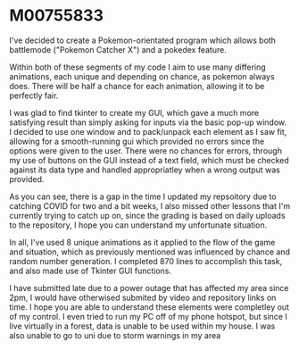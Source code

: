 # M00755833
I've decided to create a Pokemon-orientated program which allows both battlemode ("Pokemon Catcher X") and a pokedex feature.

Within both of these segments of my code I aim to use many differing animations, each unique and depending on chance, as pokemon always does.
There will be half a chance for each animation, allowing it to be perfectly fair.

I was glad to find tkinter to create my GUI, which gave a much more satisfying result than simply asking for inputs via the basic pop-up window.
I decided to use one window and to pack/unpack each element as I saw fit, allowing for a smooth-running gui which provided no errors since the options were given to the user.
There were no chances for errors, through my use of buttons on the GUI instead of a text field, which must be checked against its data type and handled appropriatley when
a wrong output was provided.

As you can see, there is a gap in the time I updated my repsoitory due to catching COVID for two and a bit weeks, I also missed other lessons that I'm currently trying to catch up on,
since the grading is based on daily uploads to the repository, I hope you can understand my unfortunate situation.

In all, I've used 8 unique animations as it applied to the flow of the game and situation, which as previously mentioned was influenced by chance and random number generation.
I completed 870 lines to accomplish this task, and also made use of Tkinter GUI functions.

I have submitted late due to a power outage that has affected my area since 2pm, I would have otherwised submited by video and repository links on time.
I hope you are able to understand these elements were completley out of my control.
I even tried to run my PC off of my phone hotspot, but since I live virtually in a forest, data is unable to be used within my house.
I was also unable to go to uni due to storm warnings in my area
